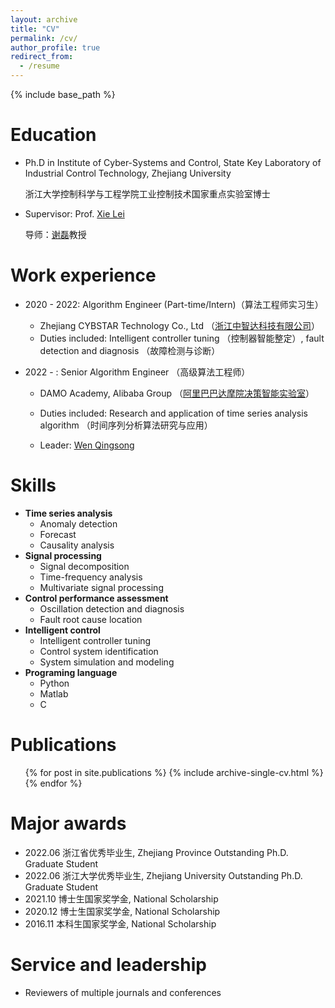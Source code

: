 ```yaml
---
layout: archive
title: "CV"
permalink: /cv/
author_profile: true
redirect_from:
  - /resume
---
```


{% include base_path %}

Education
======
<!-- * B.S. in North China Electric Power Uni, GitHub University, 2012
* M.S. in Jekyll, GitHub University, 2014 -->
* Ph.D in Institute of Cyber-Systems and Control, State Key Laboratory of Industrial Control Technology, Zhejiang University
  
  浙江大学控制科学与工程学院工业控制技术国家重点实验室博士
  
* Supervisor: Prof. [Xie Lei](https://person.zju.edu.cn/leigh/0.html)
  
  导师：[谢磊](https://person.zju.edu.cn/leigh/0.html)教授

Work experience
======
* 2020 - 2022: Algorithm Engineer (Part-time/Intern)（算法工程师实习生）
  * Zhejiang CYBSTAR Technology Co., Ltd （[浙江中智达科技有限公司](http://www.cybstar.com/)）
  * Duties included: Intelligent controller tuning （控制器智能整定）, fault detection and diagnosis （故障检测与诊断）

* 2022 - : Senior Algorithm Engineer （高级算法工程师）
  * DAMO Academy, Alibaba Group
  （[阿里巴巴达摩院决策智能实验室](https://damo.alibaba.com/labs/decision-intelligence)）
  
  * Duties included: Research and application of time series analysis algorithm （时间序列分析算法研究与应用）
  * Leader: [Wen Qingsong](https://sites.google.com/site/qingsongwen8/)
  
Skills
======
* **Time series analysis**
  * Anomaly detection
  * Forecast
  * Causality analysis
* **Signal processing**
  * Signal decomposition
  * Time-frequency analysis
  * Multivariate signal processing
* **Control performance assessment**
  * Oscillation detection and diagnosis
  * Fault root cause location
* **Intelligent control**
  * Intelligent controller tuning
  * Control system identification
  * System simulation and modeling
* **Programing language**
  * Python
  * Matlab
  * C

Publications
======
  <ul>{% for post in site.publications %}
    {% include archive-single-cv.html %}
  {% endfor %}</ul>
  
<!-- Talks
======
  <ul>{% for post in site.talks %}
    {% include archive-single-talk-cv.html %}
  {% endfor %}</ul>
  
Teaching
======
  <ul>{% for post in site.teaching %}
    {% include archive-single-cv.html %}
  {% endfor %}</ul> -->
  
Major awards
======
* 2022.06 浙江省优秀毕业生, Zhejiang Province Outstanding Ph.D. Graduate Student
* 2022.06 浙江大学优秀毕业生, Zhejiang University Outstanding Ph.D. Graduate Student
* 2021.10 博士生国家奖学金, National Scholarship
* 2020.12 博士生国家奖学金, National Scholarship
* 2016.11 本科生国家奖学金, National Scholarship

Service and leadership
======
* Reviewers of multiple journals and conferences
